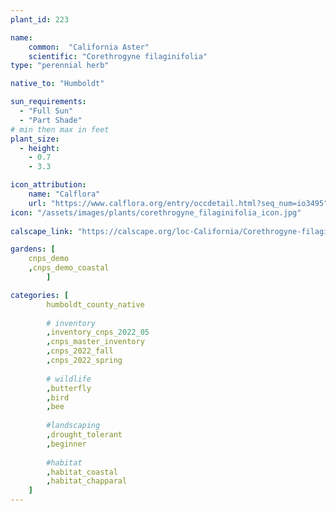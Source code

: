 ```yaml
---
plant_id: 223 

name: 
    common:  "California Aster"  
    scientific: "Corethrogyne filaginifolia"   
type: "perennial herb"

native_to: "Humboldt"

sun_requirements:
  - "Full Sun"
  - "Part Shade"
# min then max in feet
plant_size:
  - height: 
    - 0.7 
    - 3.3

icon_attribution: 
    name: "Calflora"
    url: "https://www.calflora.org/entry/occdetail.html?seq_num=io3495"
icon: "/assets/images/plants/corethrogyne_filaginifolia_icon.jpg"
 
calscape_link: "https://calscape.org/loc-California/Corethrogyne-filaginifolia-(California-Aster)"

gardens: [
    cnps_demo
    ,cnps_demo_coastal
        ]

categories: [
        humboldt_county_native
        
        # inventory
        ,inventory_cnps_2022_05
        ,cnps_master_inventory
        ,cnps_2022_fall
        ,cnps_2022_spring
        
        # wildlife
        ,butterfly
        ,bird
        ,bee  
        
        #landscaping
        ,drought_tolerant
        ,beginner
    
        #habitat
        ,habitat_coastal
        ,habitat_chapparal
    ]
---
```

